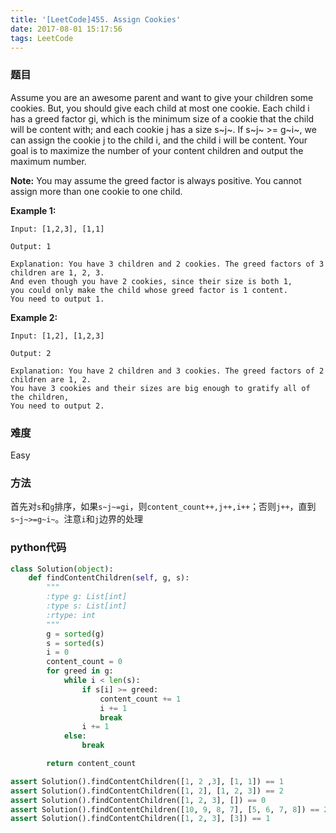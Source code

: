 ```yaml
---
title: '[LeetCode]455. Assign Cookies'
date: 2017-08-01 15:17:56
tags: LeetCode
---
```


### 题目
Assume you are an awesome parent and want to give your children some cookies. But, you should give each child at most one cookie. Each child i has a greed factor gi, which is the minimum size of a cookie that the child will be content with; and each cookie j has a size s~j~. If s~j~ >= g~i~, we can assign the cookie j to the child i, and the child i will be content. Your goal is to maximize the number of your content children and output the maximum number.

**Note:**
You may assume the greed factor is always positive. 
You cannot assign more than one cookie to one child.

**Example 1:**
```
Input: [1,2,3], [1,1]

Output: 1

Explanation: You have 3 children and 2 cookies. The greed factors of 3 children are 1, 2, 3. 
And even though you have 2 cookies, since their size is both 1, 
you could only make the child whose greed factor is 1 content.
You need to output 1.
```

**Example 2:**
```
Input: [1,2], [1,2,3]

Output: 2

Explanation: You have 2 children and 3 cookies. The greed factors of 2 children are 1, 2. 
You have 3 cookies and their sizes are big enough to gratify all of the children, 
You need to output 2.
```

### 难度
Easy

### 方法
首先对`s`和`g`排序，如果`s~j~=gi`，则`content_count++,j++,i++`；否则`j++`，直到`s~j~>=g~i~`。注意`i`和`j`边界的处理

### python代码
```python
class Solution(object):
    def findContentChildren(self, g, s):
        """
        :type g: List[int]
        :type s: List[int]
        :rtype: int
        """
        g = sorted(g)
        s = sorted(s)
        i = 0
        content_count = 0
        for greed in g:
            while i < len(s):
                if s[i] >= greed:
                    content_count += 1
                    i += 1
                    break
                i += 1
            else:
                break

        return content_count

assert Solution().findContentChildren([1, 2 ,3], [1, 1]) == 1
assert Solution().findContentChildren([1, 2], [1, 2, 3]) == 2
assert Solution().findContentChildren([1, 2, 3], []) == 0
assert Solution().findContentChildren([10, 9, 8, 7], [5, 6, 7, 8]) == 2
assert Solution().findContentChildren([1, 2, 3], [3]) == 1
```